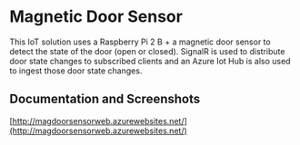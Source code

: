 # Magnetic Door Sensor
This IoT solution uses a Raspberry Pi 2 B + a magnetic door sensor to detect the state of the door (open or closed).  SignalR is used to distribute door state changes to subscribed clients and an Azure Iot Hub is also used to ingest those door state changes.

## Documentation and Screenshots
[http://magdoorsensorweb.azurewebsites.net/](http://magdoorsensorweb.azurewebsites.net/)
